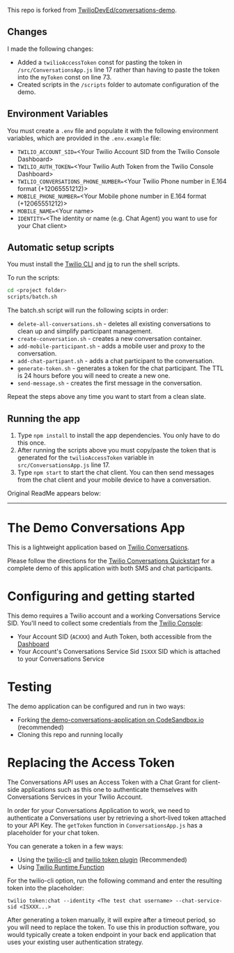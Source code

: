 This repo is forked from [TwilioDevEd/conversations-demo](https://github.com/TwilioDevEd/conversations-demo/tree/master/).

## Changes

I made the following changes:

- Added a `twilioAccessToken` const for pasting the token in `/src/ConversationsApp.js` line 17 rather than having to paste the token into the `myToken` const on line 73.
- Created scripts in the `/scripts` folder to automate configuration of the demo. 

## Environment Variables

You must create a `.env` file and populate it with the following environment variables, which are provided in the `.env.example` file:

- `TWILIO_ACCOUNT_SID=`\<Your Twilio Account SID from the Twilio Console Dashboard>
- `TWILIO_AUTH_TOKEN=`\<Your Twilio Auth Token from the Twilio Console Dashboard>
- `TWILIO_CONVERSATIONS_PHONE_NUMBER=`\<Your Twilio Phone number in E.164 format (+12065551212)>
- `MOBILE_PHONE_NUMBER=`\<Your Mobile phone number in E.164 format (+12065551212)>
- `MOBILE_NAME=`\<Your name>
- `IDENTITY=`\<The identity or name (e.g. Chat Agent) you want to use for your Chat client>

## Automatic setup scripts

You must install the [Twilio CLI](https://www.twilio.com/docs/twilio-cli/quickstart) and [jq](https://stedolan.github.io/jq/) to run the shell scripts.

To run the scripts:

```bash
cd <project folder>
scripts/batch.sh
```

The batch.sh script  will run the following scipts in order:

- `delete-all-conversations.sh` - deletes all existing conversations to clean up and simplify participant management.
- `create-conversation.sh` - creates a new conversation container.
- `add-mobile-participant.sh` - adds a mobile user and proxy to the conversation.
- `add-chat-partipant.sh` - adds a chat participant to the conversation.
- `generate-token.sh` - generates a token for the chat participant. The TTL is 24 hours before you will need to create a new one.
- `send-message.sh` - creates the first message in the conversation.

Repeat the steps above any time you want to start from a clean slate.

## Running the app

1. Type `npm install` to install the app dependencies. You only have to do this once.
2. After running the scripts above you must copy/paste the token that is generated for the `twilioAccessToken` variable in `src/ConversationsApp.js` line 17.
3. Type `npm start` to start the chat client. You can then send messages from the chat client and your mobile device to have a conversation.

Original ReadMe appears below:

---

# The Demo Conversations App

This is a lightweight application based on [Twilio Conversations](https://www.twilio.com/docs/conversations).

Please follow the directions for the [Twilio Conversations Quickstart](https://www.twilio.com/docs/conversations/quickstart) for a complete demo of this application with both SMS and chat participants.

# Configuring and getting started

This demo requires a Twilio account and a working Conversations Service SID.
You'll need to collect some credentials from the [Twilio Console](https://www.twilio.com/console):
* Your Account SID (`ACXXX`) and Auth Token, both accessible from the [Dashboard](https://twilio.com/console/dashboard)
* Your Account's Conversations Service Sid `ISXXX` SID which is attached to your Conversations Service

# Testing

The demo application can be configured and run in two ways:
* Forking [the demo-conversations-application on CodeSandbox.io](https://codesandbox.io/s/github/TwilioDevEd/conversations-demo) (recommended)
* Cloning this repo and running locally

# Replacing the Access Token

The Conversations API uses an Access Token with a Chat Grant for client-side applications such as this one to authenticate themselves with Conversations Services in your Twilio Account.

In order for your Conversations Application to work, we need to authenticate a Conversations user by retrieving a short-lived token attached to your API Key. The `getToken` function in `ConversationsApp.js` has a placeholder for your chat token.

You can generate a token in a few ways:
* Using the [twilio-cli](https://www.twilio.com/docs/twilio-cli/quickstart) and [twilio token plugin](https://github.com/twilio-labs/plugin-token) (Recommended)
* Using [Twilio Runtime Function](https://www.twilio.com/docs/runtime/functions)

 For the twilio-cli option, run the following command and enter the resulting token into the placeholder:
 
 `twilio token:chat --identity <The test chat username> --chat-service-sid <ISXXX...>`

After generating a token manually, it will expire after a timeout period, so you will need to replace the token. To use this in production software, you would typically create a token endpoint in your back end application that uses your existing user authentication strategy.
